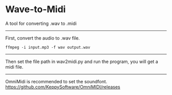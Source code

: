 # Wave-to-Midi
A tool for converting .wav to .midi

***

First, convert the audio to .wav file.
```
ffmpeg -i input.mp3 -f wav output.wav
```

***
Then set the file path in wav2midi.py and run the program, you will get a midi file.

***
OmniMidi is recommended to set the soundfont.
https://github.com/KeppySoftware/OmniMIDI/releases
